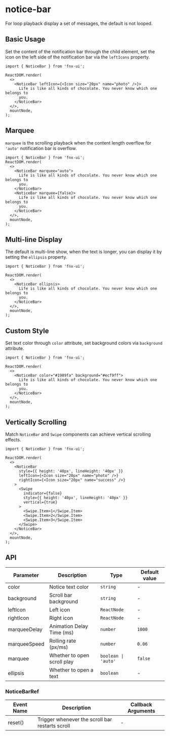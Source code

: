 # notice-bar

For loop playback display a set of messages, the default is not looped.

## Basic Usage

Set the content of the notification bar through the child element, set the icon on the left side of the notification bar via the `leftIcons` property.

```tsx
import { NoticeBar } from 'fnx-ui';

ReactDOM.render(
  <>
    <NoticeBar leftIcon={<Icon size="20px" name="photo" />}>
      Life is like all kinds of chocolate. You never know which one belongs to
      you.
    </NoticeBar>
  </>,
  mountNode,
);
```

## Marquee

`marquee` is the scrolling playback when the content length overflow for `'auto'` notification bar is overflow.

```tsx
import { NoticeBar } from 'fnx-ui';
ReactDOM.render(
  <>
    <NoticeBar marquee="auto">
      Life is like all kinds of chocolate. You never know which one belongs to
      you.
    </NoticeBar>
    <NoticeBar marquee={false}>
      Life is like all kinds of chocolate. You never know which one belongs to
      you.
    </NoticeBar>
  </>,
  mountNode,
);
```

## Multi-line Display

The default is multi-line show, when the text is longer, you can display it by setting the `ellipsis` property.

```tsx
import { NoticeBar } from 'fnx-ui';

ReactDOM.render(
  <>
    <NoticeBar ellipsis>
      Life is like all kinds of chocolate. You never know which one belongs to
      you.
    </NoticeBar>
  </>,
  mountNode,
);
```

## Custom Style

Set text color through `color` attribute, set background colors via `background` attribute.

```tsx
import { NoticeBar } from 'fnx-ui';

ReactDOM.render(
  <>
    <NoticeBar color="#1989fa" background="#ecf9ff">
      Life is like all kinds of chocolate. You never know which one belongs to
      you.
    </NoticeBar>
  </>,
  mountNode,
);
```

## Vertically Scrolling

Match `NoticeBar` and `Swipe` components can achieve vertical scrolling effects.

```tsx
import { NoticeBar } from 'fnx-ui';

ReactDOM.render(
  <>
    <NoticeBar
      style={{ height: '40px', lineHeight: '40px' }}
      leftIcon={<Icon size="20px" name="photo" />}
      rightIcon={<Icon size="20px" name="success" />}
    >
      <Swipe
        indicator={false}
        style={{ height: '40px', lineHeight: '40px' }}
        vertical={true}
      >
        <Swipe.Item>1</Swipe.Item>
        <Swipe.Item>2</Swipe.Item>
        <Swipe.Item>3</Swipe.Item>
      </Swipe>
    </NoticeBar>
  </>,
  mountNode,
);
```

## API

| Parameter    | Description                 | Type                | Default value |
| ------------ | --------------------------- | ------------------- | ------------- |
| color        | Notice text color           | `string`            | -             |
| background   | Scroll bar background       | `string`            | -             |
| leftIcon     | Left icon                   | `ReactNode`         | -             |
| rightIcon    | Right icon                  | `ReactNode`         | -             |
| marqueeDelay | Animation Delay Time (ms)   | `number`            | `1000`        |
| marqueeSpeed | Rolling rate (px/ms)        | `number`            | `0.06`        |
| marquee      | Whether to open scroll play | `boolean \| 'auto'` | `false`       |
| ellipsis     | Whether to open a text      | `boolean`           | -             |

### NoticeBarRef

| Event Name | Description                                     | Callback Arguments |
| ---------- | ----------------------------------------------- | ------------------ |
| reset()    | Trigger whenever the scroll bar restarts scroll | -                  |
